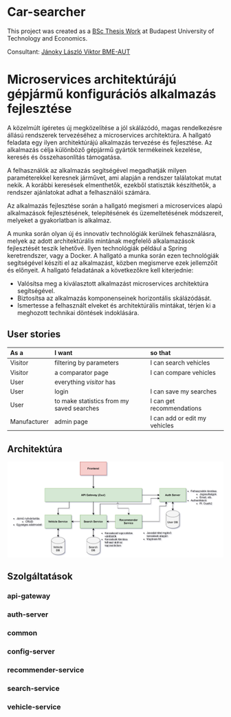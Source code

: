 # Car-searcher
This project was created as a [BSc Thesis Work](https://www.aut.bme.hu/Education/BScInfo/Szakdolgozat) at Budapest University of Technology and Economics.

Consultant: [Jánoky László Viktor BME-AUT](https://www.aut.bme.hu/Staff/jlaci) 

# Microservices architektúrájú gépjármű konfigurációs alkalmazás fejlesztése
A közelmúlt ígéretes új megközelítése a jól skálázódó, magas rendelkezésre állású rendszerek tervezéséhez a microservices architektúra. A hallgató feladata egy ilyen architektúrájú alkalmazás tervezése és fejlesztése. Az alkalmazás célja különböző gépjármű gyártók termékeinek kezelése, keresés és összehasonlítás támogatása.

A felhasználók az alkalmazás segítségével megadhatják milyen paraméterekkel keresnek járművet, ami alapján a rendszer találatokat mutat nekik. A korábbi keresések elmenthetők, ezekből statiszták készíthetők, a rendszer ajánlatokat adhat a felhasználói számára. 

Az alkalmazás fejlesztése során a hallgató megismeri a microservices alapú alkalmazások fejlesztésének, telepítésének és üzemeltetésének módszereit, melyeket a gyakorlatban is alkalmaz.

A munka során olyan új és innovatív technológiák kerülnek fehasználásra, melyek az adott architektúrális mintának megfelelő alkalamazások fejlesztését teszik lehetővé. Ilyen technológiák például a Spring keretrendszer, vagy a Docker. A hallgató a munka során ezen technológiák segítségével készíti el az alkalmazást, közben megismerve ezek jellemzőit és előnyeit.
A hallgató feladatának a következőkre kell kiterjednie:
- Valósítsa meg a kiválasztott alkalmazást microservices architektúra segítségével.
- Biztosítsa az alkalmazás komponenseinek horizontális skálázódását.
- Ismertesse a felhasznált elveket és architektúrális mintákat, térjen ki a meghozott
technikai döntések indoklására.

## User stories
|As a |I want |so that|
|:---|:---|:---|
|Visitor |filtering by parameters|I can search vehicles|
|Visitor |a comparator page|I can compare vehicles|
|User |everything *visitor* has | |
|User |login| I can save my searches|
|User |to make statistics from my saved searches| I can get recommendations|
|Manufacturer |admin page|I can add or edit my vehicles|
 
## Architektúra 
![final architecture](architektúra.jpg)

## Szolgáltatások

### api-gateway

### auth-server

### common

### config-server

### recommender-service

### search-service

### vehicle-service


